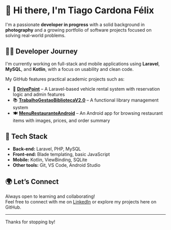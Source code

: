 # 👋 Hi there, I'm Tiago Cardona Félix

I'm a passionate **developer in progress** with a solid background in **photography** and a growing portfolio of software projects focused on solving real-world problems.

## 👨‍💻 Developer Journey

I'm currently working on full-stack and mobile applications using **Laravel**, **MySQL**, and **Kotlin**, with a focus on usability and clean code.

My GitHub features practical academic projects such as:
- 🚗 [**DrivePoint**](https://github.com/fexilamos/drivepoint) – A Laravel-based vehicle rental system with reservation logic and admin features  
- 📚 [**TrabalhoGestaoBibliotecaV2.0**](https://github.com/fexilamos/TrabalhoGestaoBibliotecaV2.0) – A functional library management system  
- 🍽️ [**MenuRestauranteAndroid**](https://github.com/fexilamos/MenuRestauranteAndroid) – An Android app for browsing restaurant items with images, prices, and order summary

## 🧰 Tech Stack

- **Back-end:** Laravel, PHP, MySQL  
- **Front-end:** Blade templating, basic JavaScript  
- **Mobile:** Kotlin, ViewBinding, SQLite  
- **Other tools:** Git, VS Code, Android Studio


## 🌍 Let’s Connect

Always open to learning and collaborating!  
Feel free to connect with me on [LinkedIn](https://www.linkedin.com/in/tiagocardonafelix/) or explore my projects here on GitHub.

---

Thanks for stopping by!
